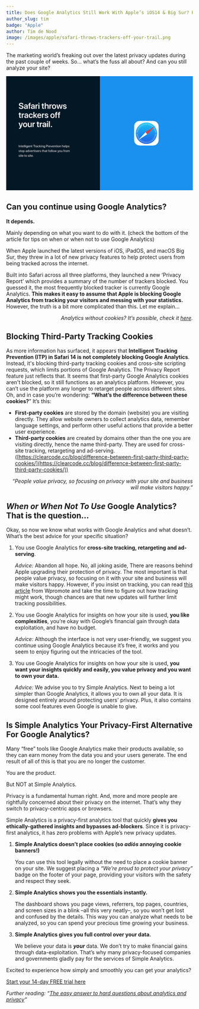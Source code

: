 ```yaml
---
title: Does Google Analytics Still Work With Apple’s iOS14 & Big Sur? Here’s Everything You Need To Know
author_slug: tim
badge: "Apple"
author: Tim de Nood
image: /images/apple/safari-throws-trackers-off-your-trail.png
---
```


The marketing world’s freaking out over the latest privacy updates during the past couple of weeks. So… what’s the fuss all about? And can you still analyze your site?

<img class="border-radius" src="/images/apple/safari-throws-trackers-off-your-trail.png" alt="Apple Big Sur" />

## Can you continue using Google Analytics?

**It depends.**

Mainly depending on what you want to do with it. (check the bottom of the article for tips on when or when not to use Google Analytics)

When Apple launched the latest versions of iOS, iPadOS, and macOS Big Sur, they threw in a lot of new privacy features to help protect users from being tracked across the internet.

Built into Safari across all three platforms, they launched a new ‘Privacy Report’ which provides a summary of the number of trackers blocked. You guessed it, the most frequently blocked tracker is currently Google Analytics. **This makes it easy to assume that Apple is blocking Google Analytics from tracking your visitors and messing with your statistics.** However, the truth is a bit more complicated than this. Let me explain…

<p style="text-align: right">
<em>Analytics without cookies? It’s possible, check it <a href="https://simpleanalytics.com/">here</a>.</em>
</p>

## Blocking Third-Party Tracking Cookies

As more information has surfaced, it appears that **Intelligent Tracking Prevention (ITP) in Safari 14 is not completely blocking Google Analytics**. Instead, it's blocking third-party tracking cookies and cross-site scripting requests, which limits portions of Google Analytics. The Privacy Report feature just reflects that. It seems that first-party Google Analytics cookies aren't blocked, so it still functions as an analytics platform. However, you can’t use the platform any longer to retarget people across different sites. Oh, and in case you’re wondering: **“What’s the difference between these cookies?**” It’s this:

- **First-party cookies** are stored by the domain (website) you are visiting directly. They allow website owners to collect analytics data, remember language settings, and perform other useful actions that provide a better user experience.
- **Third-party cookies** are created by domains other than the one you are visiting directly, hence the name third-party. They are used for cross-site tracking, retargeting and ad-serving. ([https://clearcode.cc/blog/difference-between-first-party-third-party-cookies/](https://clearcode.cc/blog/difference-between-first-party-third-party-cookies/))

<p style="text-align: right">
<em>“People value privacy, so focusing on privacy with your site and business will make visitors happy.”</em></p>

## _When or When Not To Use_ Google Analytics? That is the question...

Okay, so now we know what works with Google Analytics and what doesn’t. What’s the best advice for your specific situation?

1. You use Google Analytics for **cross-site tracking, retargeting and ad-serving**.

   _Advice:_ Abandon all hope. No, all joking aside, There are reasons behind Apple upgrading their protection of privacy. The most important is that people value privacy, so focusing on it with your site and business will make visitors happy. However, if you insist on tracking, you can read [this article](https://www.wpromote.com/blog/analytics/ios14-digital-marketing) from Wpromote and take the time to figure out how tracking might work, though chances are that new updates will further limit tracking possibilities.

2. You use Google Analytics for insights on how your site is used, **you like complexities**, you’re okay with Google’s financial gain through data exploitation, and have no budget.

   _Advice:_ Although the interface is not very user-friendly, we suggest you continue using Google Analytics because it’s free, it works and you seem to enjoy figuring out the intricacies of the tool.

3. You use Google Analytics for insights on how your site is used, **you want your insights quickly and easily, you value privacy and you want to own your data.**

   _Advice:_ We advise you to try Simple Analytics. Next to being a lot simpler than Google Analytics, it allows you to own all your data. It is designed entirely around protecting users' privacy. Plus, it also contains some cool features even Google is unable to give.

## Is Simple Analytics Your Privacy-First Alternative For Google Analytics?

Many “free” tools like Google Analytics make their products available, so they can earn money from the data you and your users generate. The end result of all of this is that you are no longer the customer.

You are the product.

But NOT at Simple Analytics.

Privacy is a fundamental human right. And, more and more people are rightfully concerned about their privacy on the internet. That’s why they switch to privacy-centric apps or browsers.

Simple Analytics is a privacy-first analytics tool that quickly **gives you ethically-gathered insights and bypasses ad-blockers**. Since it is privacy-first analytics, it has zero problems with Apple’s new privacy updates.

1. **Simple Analytics doesn’t place cookies (so _adiós_ annoying cookie banners!)**

   You can use this tool legally without the need to place a cookie banner on your site. We suggest placing a _“We’re proud to protect your privacy”_ badge on the footer of your page, providing your visitors with the safety and respect they seek.

2. **Simple Analytics shows you the essentials instantly.**

   The dashboard shows you page views, referrers, top pages, countries, and screen sizes in a blink –all this very neatly–, so you won’t get lost and confused by the details. This way you can analyze what needs to be analyzed, so you can spend your precious time growing your business.

3. **Simple Analytics gives you full control over your data.**

   We believe your data is **_your_** data. We don’t try to make financial gains through data-exploitation. That’s why many privacy-focused companies and governments gladly pay for the services of Simple Analytics.

Excited to experience how simply and smoothly you can get your analytics?

<a class="button" href="https://simpleanalytics.com/">Start your 14-day FREE trial here</a>

_Further reading: “[The easy answer to hard questions about analytics and privacy](https://simpleanalytics.com/the-easy-answer)”_
